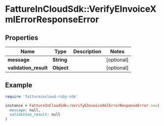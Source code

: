 # FattureInCloudSdk::VerifyEInvoiceXmlErrorResponseError

## Properties

| Name | Type | Description | Notes |
| ---- | ---- | ----------- | ----- |
| **message** | **String** |  | [optional] |
| **validation_result** | **Object** |  | [optional] |

## Example

```ruby
require 'fattureincloud-ruby-sdk'

instance = FattureInCloudSdk::VerifyEInvoiceXmlErrorResponseError.new(
  message: null,
  validation_result: null
)
```

